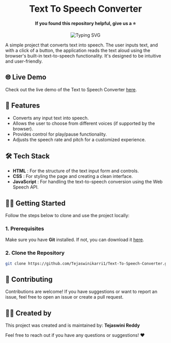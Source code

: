<h1 align="center"> Text To Speech Converter </h1>

<p align="center"> <b> If you found this repository helpful, give us a  ⭐️ </b> </p>
<p align="center"><img src="https://readme-typing-svg.demolab.com?font=Segoe+script&duration=1000&pause=1000&center=true&vCenter=true&random=false&width=435&lines=Goal+%3A+10+%E2%98%85" alt="Typing SVG" /></a> </p>

A simple project that converts text into speech. The user inputs text, and with a click of a button, the application reads the text aloud using the browser's built-in text-to-speech functionality. It's designed to be intuitive and user-friendly.

## 🌐 Live Demo
Check out the live demo of the Text to Speech Converter [here](https://tejaswinikarri1.github.io/Text-to-Speech-Convertor/).

## 🚀 Features
- Converts any input text into speech.
- Allows the user to choose from different voices (if supported by the browser).
- Provides control for play/pause functionality.
- Adjusts the speech rate and pitch for a customized experience.

## 🛠️ Tech Stack
- **HTML** : For the structure of the text input form and controls.
- **CSS** : For styling the page and creating a clean interface.
- **JavaScript** : For handling the text-to-speech conversion using the Web Speech API.

## 🧑‍💻 Getting Started

Follow the steps below to clone and use the project locally:

### 1. Prerequisites
Make sure you have **Git** installed. If not, you can download it [here](https://git-scm.com/).

### 2. Clone the Repository
```bash
git clone https://github.com/Tejaswinikarri1/Text-To-Speech-Converter.git
```

## 🤝 Contributing
Contributions are welcome! If you have suggestions or want to report an issue, feel free to open an issue or create a pull request.

## 👨‍💻 Created by
This project was created and is maintained by:
**Tejaswini Reddy**

Feel free to reach out if you have any questions or suggestions! ❤️
